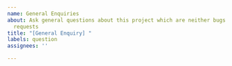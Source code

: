 ```yaml
---
name: General Enquiries
about: Ask general questions about this project which are neither bugs nor feature
  requests
title: "[General Enquiry] "
labels: question
assignees: ''

---
```


<!--- Please use the appropriate label if your enquiry concerns specifically Tequila API, Margarita project or @kiwicom/universal-components -->
